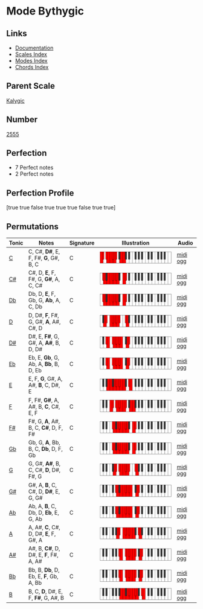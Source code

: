 # Mode Bythygic

## Links

- [Documentation](index.md)
- [Scales Index](Scales.md)
- [Modes Index](Modes.md)
- [Chords Index](Chords.md)

## Parent Scale

[Kalygic](ScaleKalygic.md)

## Number

[2555](https://ianring.com/musictheory/scales/2555)

## Perfection

- 7 Perfect notes
- 2 Perfect notes

## Perfection Profile

[true true false true true true false true true]

## Permutations

| Tonic | Notes | Signature | Illustration | Audio |
|-------|-------|-----------|--------------|-------|
| [C](ModeCNaturalBythygic.md) | C, C#, **D#**, E, F, F#, **G**, G#, B, C | C | ![CNaturalBythygic](ModeCNaturalBythygic.png) | [midi](ModeCNaturalBythygic.mid) [ogg](ModeCNaturalBythygic.ogg) |
| [C#](ModeCSharpBythygic.md) | C#, D, **E**, F, F#, G, **G#**, A, C, C# | C | ![CSharpBythygic](ModeCSharpBythygic.png) | [midi](ModeCSharpBythygic.mid) [ogg](ModeCSharpBythygic.ogg) |
| [Db](ModeDFlatBythygic.md) | Db, D, **E**, F, Gb, G, **Ab**, A, C, Db | C | ![DFlatBythygic](ModeDFlatBythygic.png) | [midi](ModeDFlatBythygic.mid) [ogg](ModeDFlatBythygic.ogg) |
| [D](ModeDNaturalBythygic.md) | D, D#, **F**, F#, G, G#, **A**, A#, C#, D | C | ![DNaturalBythygic](ModeDNaturalBythygic.png) | [midi](ModeDNaturalBythygic.mid) [ogg](ModeDNaturalBythygic.ogg) |
| [D#](ModeDSharpBythygic.md) | D#, E, **F#**, G, G#, A, **A#**, B, D, D# | C | ![DSharpBythygic](ModeDSharpBythygic.png) | [midi](ModeDSharpBythygic.mid) [ogg](ModeDSharpBythygic.ogg) |
| [Eb](ModeEFlatBythygic.md) | Eb, E, **Gb**, G, Ab, A, **Bb**, B, D, Eb | C | ![EFlatBythygic](ModeEFlatBythygic.png) | [midi](ModeEFlatBythygic.mid) [ogg](ModeEFlatBythygic.ogg) |
| [E](ModeENaturalBythygic.md) | E, F, **G**, G#, A, A#, **B**, C, D#, E | C | ![ENaturalBythygic](ModeENaturalBythygic.png) | [midi](ModeENaturalBythygic.mid) [ogg](ModeENaturalBythygic.ogg) |
| [F](ModeFNaturalBythygic.md) | F, F#, **G#**, A, A#, B, **C**, C#, E, F | C | ![FNaturalBythygic](ModeFNaturalBythygic.png) | [midi](ModeFNaturalBythygic.mid) [ogg](ModeFNaturalBythygic.ogg) |
| [F#](ModeFSharpBythygic.md) | F#, G, **A**, A#, B, C, **C#**, D, F, F# | C | ![FSharpBythygic](ModeFSharpBythygic.png) | [midi](ModeFSharpBythygic.mid) [ogg](ModeFSharpBythygic.ogg) |
| [Gb](ModeGFlatBythygic.md) | Gb, G, **A**, Bb, B, C, **Db**, D, F, Gb | C | ![GFlatBythygic](ModeGFlatBythygic.png) | [midi](ModeGFlatBythygic.mid) [ogg](ModeGFlatBythygic.ogg) |
| [G](ModeGNaturalBythygic.md) | G, G#, **A#**, B, C, C#, **D**, D#, F#, G | C | ![GNaturalBythygic](ModeGNaturalBythygic.png) | [midi](ModeGNaturalBythygic.mid) [ogg](ModeGNaturalBythygic.ogg) |
| [G#](ModeGSharpBythygic.md) | G#, A, **B**, C, C#, D, **D#**, E, G, G# | C | ![GSharpBythygic](ModeGSharpBythygic.png) | [midi](ModeGSharpBythygic.mid) [ogg](ModeGSharpBythygic.ogg) |
| [Ab](ModeAFlatBythygic.md) | Ab, A, **B**, C, Db, D, **Eb**, E, G, Ab | C | ![AFlatBythygic](ModeAFlatBythygic.png) | [midi](ModeAFlatBythygic.mid) [ogg](ModeAFlatBythygic.ogg) |
| [A](ModeANaturalBythygic.md) | A, A#, **C**, C#, D, D#, **E**, F, G#, A | C | ![ANaturalBythygic](ModeANaturalBythygic.png) | [midi](ModeANaturalBythygic.mid) [ogg](ModeANaturalBythygic.ogg) |
| [A#](ModeASharpBythygic.md) | A#, B, **C#**, D, D#, E, **F**, F#, A, A# | C | ![ASharpBythygic](ModeASharpBythygic.png) | [midi](ModeASharpBythygic.mid) [ogg](ModeASharpBythygic.ogg) |
| [Bb](ModeBFlatBythygic.md) | Bb, B, **Db**, D, Eb, E, **F**, Gb, A, Bb | C | ![BFlatBythygic](ModeBFlatBythygic.png) | [midi](ModeBFlatBythygic.mid) [ogg](ModeBFlatBythygic.ogg) |
| [B](ModeBNaturalBythygic.md) | B, C, **D**, D#, E, F, **F#**, G, A#, B | C | ![BNaturalBythygic](ModeBNaturalBythygic.png) | [midi](ModeBNaturalBythygic.mid) [ogg](ModeBNaturalBythygic.ogg) |
